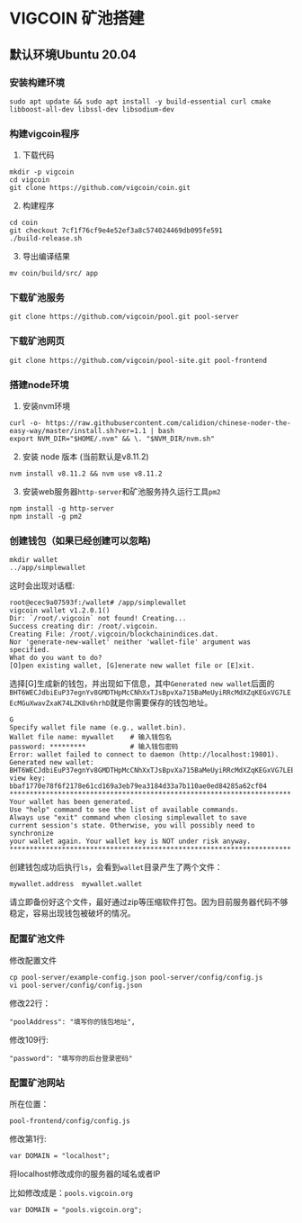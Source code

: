 # VIGCOIN 矿池搭建

## 默认环境Ubuntu 20.04


### 安装构建环境
```
sudo apt update && sudo apt install -y build-essential curl cmake libboost-all-dev libssl-dev libsodium-dev
```

### 构建vigcoin程序


1. 下载代码
```
mkdir -p vigcoin
cd vigcoin
git clone https://github.com/vigcoin/coin.git
```
2. 构建程序
```
cd coin
git checkout 7cf1f76cf9e4e52ef3a8c574024469db095fe591
./build-release.sh
```
3. 导出编译结果

```
mv coin/build/src/ app
```
### 下载矿池服务
```
git clone https://github.com/vigcoin/pool.git pool-server
```

### 下载矿池网页
```
git clone https://github.com/vigcoin/pool-site.git pool-frontend
```

### 搭建node环境

1. 安装nvm环境
```
curl -o- https://raw.githubusercontent.com/calidion/chinese-noder-the-easy-way/master/install.sh?ver=1.1 | bash
export NVM_DIR="$HOME/.nvm" && \. "$NVM_DIR/nvm.sh"
```
2. 安装 node 版本 (当前默认是v8.11.2)
```
nvm install v8.11.2 && nvm use v8.11.2
```
3. 安装web服务器`http-server`和矿池服务持久运行工具`pm2`
```
npm install -g http-server
npm install -g pm2
```
### 创建钱包（如果已经创建可以忽略)
```
mkdir wallet
../app/simplewallet
```
这时会出现对话框:
```
root@ecec9a07593f:/wallet# /app/simplewallet
vigcoin wallet v1.2.0.1()
Dir: `/root/.vigcoin` not found! Creating...
Success creating dir: /root/.vigcoin.
Creating File: /root/.vigcoin/blockchainindices.dat.
Nor 'generate-new-wallet' neither 'wallet-file' argument was specified.
What do you want to do?
[O]pen existing wallet, [G]enerate new wallet file or [E]xit.
```
选择[G]生成新的钱包，并出现如下信息，其中`Generated new wallet`后面的`BHT6WECJdbiEuP37egnYv8GMDTHpMcCNhXxTJsBpvXa715BaMeUyiRRcMdXZqKEGxVG7LEEcMGuXwavZxaK74LZK8v6hrhD`就是你需要保存的钱包地址。
```
G
Specify wallet file name (e.g., wallet.bin).
Wallet file name: mywallet    # 输入钱包名   
password: *********           # 输入钱包密码
Error: wallet failed to connect to daemon (http://localhost:19801).
Generated new wallet: BHT6WECJdbiEuP37egnYv8GMDTHpMcCNhXxTJsBpvXa715BaMeUyiRRcMdXZqKEGxVG7LEEcMGuXwavZxaK74LZK8v6hrhD
view key: bbaf1770e78f6f2178e61cd169a3eb79ea3184d33a7b110ae0ed84285a62cf04
**********************************************************************
Your wallet has been generated.
Use "help" command to see the list of available commands.
Always use "exit" command when closing simplewallet to save
current session's state. Otherwise, you will possibly need to synchronize 
your wallet again. Your wallet key is NOT under risk anyway.
**********************************************************************
```
创建钱包成功后执行`ls`，会看到`wallet`目录产生了两个文件：
```
mywallet.address  mywallet.wallet
```
请立即备份好这个文件，最好通过zip等压缩软件打包。因为目前服务器代码不够稳定，容易出现钱包被破坏的情况。

### 配置矿池文件
修改配置文件
```
cp pool-server/example-config.json pool-server/config/config.js
vi pool-server/config/config.json
```
修改22行：
```
"poolAddress": "填写你的钱包地址",
```

修改109行:
```
"password": "填写你的后台登录密码"
```
### 配置矿池网站

所在位置：

```
pool-frontend/config/config.js
```

修改第1行:
```
var DOMAIN = "localhost";
```
将localhost修改成你的服务器的域名或者IP

比如修改成是：`pools.vigcoin.org`
```
var DOMAIN = "pools.vigcoin.org";
```
